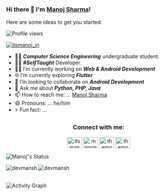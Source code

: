 ### Hi there 👋 I'm [Manoj Sharma](https://devmansh.github.io/)!

<!--
**devmansh/devmansh** is a ✨ _special_ ✨ repository because its `README.md` (this file) appears on your GitHub profile.-->

Here are some ideas to get you started:

![Profile views](https://gpvc.arturio.dev/devmansh)
<p align="left"> <a href="https://twitter.com/itsmanoj_in" target="blank"><img src="https://img.shields.io/twitter/follow/itsmanoj_in?logo=twitter&style=for-the-badge" alt="itsmanoj_in" /></a></p>

- 👨‍🎓  ***Computer Science Engineering*** undergraduate student.
- 👨‍💻 ***#SelfTaught*** Developer.
- 👨‍💻 I’m currently working on ***Web & Android Development***
- 🌐 I’m currently exploring ***Flutter***
- 👯 I’m looking to collaborate on ***Android Development***
- 💬 Ask me about ***Python, PHP, Java***
- 📫 How to reach me: ... [Manoj Sharma](http://mansh.lovestoblog.com)
- 😄 Pronouns: ... he/him
- ⚡ Fun fact: ... 

<h3 align="center">Connect with me:</h3>
<p align="center">
<a href="https://twitter.com/itsmanoj_in" target="blank"><img align="center" src="https://raw.githubusercontent.com/rahuldkjain/github-profile-readme-generator/master/src/images/icons/Social/twitter.svg" alt="itsmanoj_in" height="30" width="40" /></a>
<a href="https://linkedin.com/in/itsmanoj_in" target="blank"><img align="center" src="https://raw.githubusercontent.com/rahuldkjain/github-profile-readme-generator/master/src/images/icons/Social/linked-in-alt.svg" alt="manojsharma" height="30" width="40" /></a>
<a href="https://fb.com/themohitsharma.in" target="blank"><img align="center" src="https://raw.githubusercontent.com/rahuldkjain/github-profile-readme-generator/master/src/images/icons/Social/facebook.svg" alt="themohitsharma.in" height="30" width="40" /></a>
<a href="https://instagram.com/themohitsharma.in" target="blank"><img align="center" src="https://raw.githubusercontent.com/rahuldkjain/github-profile-readme-generator/master/src/images/icons/Social/instagram.svg" alt="themohitsharma" height="30" width="40" /></a>
</p>

![Manoj"s Status](https://github-readme-stats.vercel.app/api?username=devmansh&show_icons=true&hide_border=true)
<p><img align="left" src="https://github-readme-stats.vercel.app/api/top-langs?username=devmansh&show_icons=true&locale=en&layout=compact" alt="devmansh" /></p>
<p><img align="center" src="https://github-readme-streak-stats.herokuapp.com/?user=devmansh&" alt="devmansh" /></p>
<br/>
<img alt="Activity Graph" src="https://activity-graph.herokuapp.com/graph?username=devmansh&bg_color=0D1117&color=5BCDEC&line=5BCDEC&point=FFFFFF&hide_border=true" />
